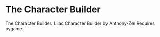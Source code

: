 # The Character Builder
The Character Builder.
Lilac Character Builder by Anthony-Zel
Requires pygame.
